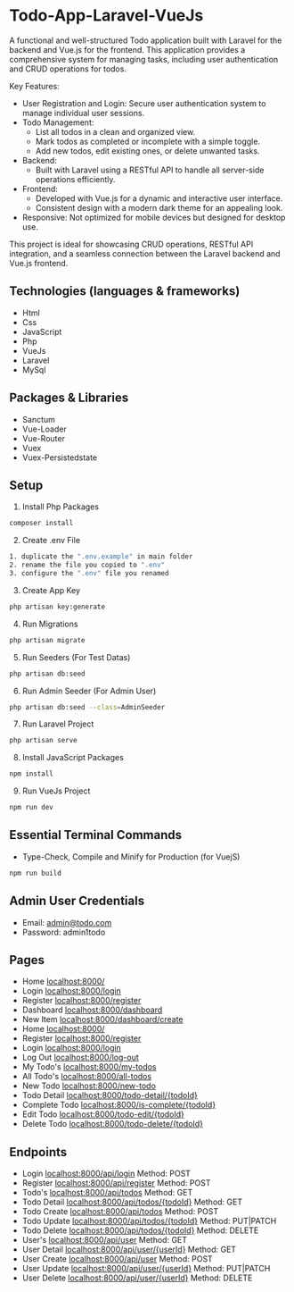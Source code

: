# Todo-App-Laravel-VueJs

A functional and well-structured Todo application built with Laravel for the backend and Vue.js for the frontend. This application provides a comprehensive system for managing tasks, including user authentication and CRUD operations for todos.

Key Features:

- User Registration and Login: Secure user authentication system to manage individual user sessions.
- Todo Management:
  - List all todos in a clean and organized view.
  - Mark todos as completed or incomplete with a simple toggle.
  - Add new todos, edit existing ones, or delete unwanted tasks.
- Backend:
  - Built with Laravel using a RESTful API to handle all server-side operations efficiently.
- Frontend:
  - Developed with Vue.js for a dynamic and interactive user interface.
  - Consistent design with a modern dark theme for an appealing look.
- Responsive: Not optimized for mobile devices but designed for desktop use.

This project is ideal for showcasing CRUD operations, RESTful API integration, and a seamless connection between the Laravel backend and Vue.js frontend.

## Technologies (languages & frameworks)

- Html
- Css
- JavaScript
- Php
- VueJs
- Laravel
- MySql

## Packages & Libraries

- Sanctum
- Vue-Loader
- Vue-Router
- Vuex
- Vuex-Persistedstate

## Setup

1. Install Php Packages
```sh
composer install
```
2. Create .env File
```sh
1. duplicate the ".env.example" in main folder
2. rename the file you copied to ".env"
3. configure the ".env" file you renamed
```
3. Create App Key
```sh
php artisan key:generate
```
4. Run Migrations
```sh
php artisan migrate
```
5. Run Seeders (For Test Datas)
```sh
php artisan db:seed
```
6. Run Admin Seeder (For Admin User)
```sh
php artisan db:seed --class=AdminSeeder
```
7. Run Laravel Project
```sh
php artisan serve
```
8. Install JavaScript Packages
```sh
npm install
```
9.  Run VueJs Project
```sh
npm run dev
```

## Essential Terminal Commands

- Type-Check, Compile and Minify for Production (for VuejS)

```sh
npm run build
```

## Admin User Credentials

-   Email: admin@todo.com
-   Password: admin1todo

## Pages

- Home [localhost:8000/](http://localhost:8000/)
- Login [localhost:8000/login](http://localhost:8000/login)
- Register [localhost:8000/register](http://localhost:8000/register)
- Dashboard [localhost:8000/dashboard](http://localhost:8000/dashboard)
- New Item [localhost:8000/dashboard/create](http://localhost:8000/dashboard/create)
- Home [localhost:8000/](http://localhost:8000/)
- Register [localhost:8000/register](http://localhost:8000/register)
- Login [localhost:8000/login](http://localhost:8000/login)
- Log Out [localhost:8000/log-out](http://localhost:8000/log-out) 
- My Todo's [localhost:8000/my-todos](http://localhost:8000/my-todos)
- All Todo's [localhost:8000/all-todos](http://localhost:8000/all-todos)
- New Todo [localhost:8000/new-todo](http://localhost:8000/new-todo)
- Todo Detail [localhost:8000/todo-detail/{todoId}](http://localhost:8000/todo-detail/{todoId})
- Complete Todo [localhost:8000/is-complete/{todoId}](http://localhost:8000/is-complete/{todoId})
- Edit Todo [localhost:8000/todo-edit/{todoId}](http://localhost:8000/todo-edit/{todoId})
- Delete Todo [localhost:8000/todo-delete/{todoId}](http://localhost:8000/todo-delete/{todoId})

## Endpoints

- Login [localhost:8000/api/login](http://localhost:8000/api/login) Method: POST
- Register [localhost:8000/api/register](http://localhost:8000/api/register) Method: POST
- Todo's [localhost:8000/api/todos](http://localhost:8000/api/todos) Method: GET
- Todo Detail [localhost:8000/api/todos/{todoId}](http://localhost:8000/api/todos/{todoId}) Method: GET
- Todo Create [localhost:8000/api/todos](http://localhost:8000/api/todos) Method: POST
- Todo Update [localhost:8000/api/todos/{todoId}](http://localhost:8000/api/todos/{todoId}) Method: PUT|PATCH
- Todo Delete [localhost:8000/api/todos/{todoId}](http://localhost:8000/api/todos/{todoId}) Method: DELETE
- User's [localhost:8000/api/user](http://localhost:8000/api/user) Method: GET
- User Detail [localhost:8000/api/user/{userId}](http://localhost:8000/api/user/{userId}) Method: GET
- User Create [localhost:8000/api/user](http://localhost:8000/api/user) Method: POST
- User Update [localhost:8000/api/user/{userId}](http://localhost:8000/api/user/{userId}) Method: PUT|PATCH
- User Delete [localhost:8000/api/user/{userId}](http://localhost:8000/api/user/{userId}) Method: DELETE
